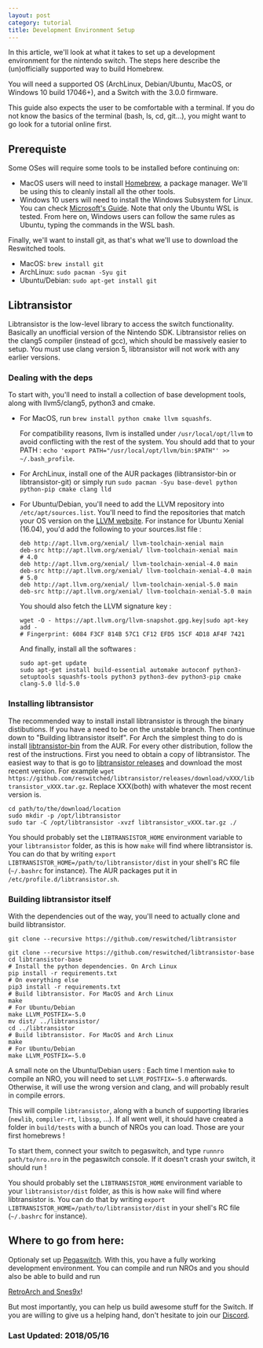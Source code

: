 ```yaml
---
layout: post
category: tutorial
title: Development Environment Setup
---
```


In this article, we'll look at what it takes to set up a development environment
for the nintendo switch. The steps here describe the (un)officially supported
way to build Homebrew.

You will need a supported OS (ArchLinux, Debian/Ubuntu, MacOS, or Windows 10
build 17046+), and a Switch with the 3.0.0 firmware.

This guide also expects the user to be comfortable with a terminal. If you do
not know the basics of the terminal (bash, ls, cd, git...), you might want to go
look for a tutorial online first.

## Prerequiste

Some OSes will require some tools to be installed before continuing on:

- MacOS users will need to install [Homebrew](https://brew.sh/), a package
  manager. We'll be using this to cleanly install all the other tools.
- Windows 10 users will need to install the Windows Subsystem for Linux. You can
  check [Microsoft's Guide](https://docs.microsoft.com/en-us/windows/wsl/install-win10).
  Note that only the Ubuntu WSL is tested. From here on, Windows users can
  follow the same rules as Ubuntu, typing the commands in the WSL bash.

Finally, we'll want to install git, as that's what we'll use to download the
Reswitched tools.

- MacOS: `brew install git`
- ArchLinux: `sudo pacman -Syu git`
- Ubuntu/Debian: `sudo apt-get install git`


## Libtransistor

Libtransistor is the low-level library to access the switch functionality.
Basically an unofficial version of the Nintendo SDK. Libtransistor relies on
the clang5 compiler (instead of gcc), which should be massively easier to setup.
You must use clang version 5, libtransistor will not work with any earlier versions.

### Dealing with the deps

To start with, you'll need to install a collection of base development tools,
along with llvm5/clang5, python3 and cmake.

- For MacOS, run `brew install python cmake llvm squashfs`.

  For compatibility reasons, llvm is installed under `/usr/local/opt/llvm` to
  avoid conflicting with the rest of the system. You should add that to your PATH :
  `echo 'export PATH="/usr/local/opt/llvm/bin:$PATH"' >> ~/.bash_profile`.

- For ArchLinux, install one of the AUR packages (libtransistor-bin or libtransistor-git) or  simply run `sudo pacman -Syu base-devel python python-pip cmake clang lld`

- For Ubuntu/Debian, you'll need to add the LLVM repository into
  `/etc/apt/sources.list`. You'll need to find the repositories that match your
  OS version on the [LLVM website](https://apt.llvm.org/). For instance for
  Ubuntu Xenial (16.04), you'd add the following to your sources.list file :

  ```
  deb http://apt.llvm.org/xenial/ llvm-toolchain-xenial main
  deb-src http://apt.llvm.org/xenial/ llvm-toolchain-xenial main
  # 4.0
  deb http://apt.llvm.org/xenial/ llvm-toolchain-xenial-4.0 main
  deb-src http://apt.llvm.org/xenial/ llvm-toolchain-xenial-4.0 main
  # 5.0
  deb http://apt.llvm.org/xenial/ llvm-toolchain-xenial-5.0 main
  deb-src http://apt.llvm.org/xenial/ llvm-toolchain-xenial-5.0 main
  ```

  You should also fetch the LLVM signature key :

  ```
  wget -O - https://apt.llvm.org/llvm-snapshot.gpg.key|sudo apt-key add -
  # Fingerprint: 6084 F3CF 814B 57C1 CF12 EFD5 15CF 4D18 AF4F 7421
  ```

  And finally, install all the softwares :

  ```
  sudo apt-get update
  sudo apt-get install build-essential automake autoconf python3-setuptools squashfs-tools python3 python3-dev python3-pip cmake clang-5.0 lld-5.0
  ```

### Installing libtransistor

The recommended way to install install libtransistor is through the  binary distibutions. If you have a need to be on the unstable branch. Then continue down to "Building libtransistor itself".
For Arch the simplest thing to do is install [libtransistor-bin](https://AUR.archlinux.org/packages/libtransistor-bin/) from the AUR.
For every other distribution, follow the rest of the instructions.
First you need to obtain a copy of libtransistor. The easiest way to that is go to [libtransistor releases](https://github.com/reswitched/libtransistor/releases) and download the most recent version. For example
```wget https://github.com/reswitched/libtransistor/releases/download/vXXX/libtransistor_vXXX.tar.gz```. Replace XXX(both) with whatever the most recent version is.
```
cd path/to/the/download/location
sudo mkdir -p /opt/libtransistor
sudo tar -C /opt/libtransistor -xvzf libtransistor_vXXX.tar.gz ./
```
You should probably set the `LIBTRANSISTOR_HOME` environment variable to your
`libtransistor` folder, as this is how `make` will find where libtransistor is.
You can do that by writing `export LIBTRANSISTOR_HOME=/path/to/libtransistor/dist` in
your shell's RC file (`~/.bashrc` for instance). The AUR packages put it in `/etc/profile.d/libtransistor.sh`.

### Building libtransistor itself

With the dependencies out of the way, you'll need to actually clone and build
libtransistor.

```
git clone --recursive https://github.com/reswitched/libtransistor

git clone --recursive https://github.com/reswitched/libtransistor-base
cd libtransistor-base
# Install the python dependencies. On Arch Linux
pip install -r requirements.txt
# On everything else
pip3 install -r requirements.txt
# Build libtransistor. For MacOS and Arch Linux
make
# For Ubuntu/Debian
make LLVM_POSTFIX=-5.0
mv dist/ ../libtransistor/
cd ../libtransistor
# Build libtransistor. For MacOS and Arch Linux
make
# For Ubuntu/Debian
make LLVM_POSTFIX=-5.0
```

A small note on the Ubuntu/Debian users : Each time I mention `make` to compile
an NRO, you will need to set `LLVM_POSTFIX=-5.0` afterwards. Otherwise, it will
use the wrong version and clang, and will probably result in compile errors.

This will compile `libtransistor`, along with a bunch of supporting libraries
(`newlib`, `compiler-rt`, `libssp`, ...). If all went well, it should have
created a folder in `build/tests` with a bunch of NROs you can load. Those are
your first homebrews !

To start them, connect your switch to pegaswitch, and type
`runnro path/to/nro.nro` in the pegaswitch console. If it doesn't crash your
switch, it should run !

You should probably set the `LIBTRANSISTOR_HOME` environment variable to your
`libtransistor/dist` folder, as this is how `make` will find where libtransistor is.
You can do that by writing `export LIBTRANSISTOR_HOME=/path/to/libtransistor/dist` in
your shell's RC file (`~/.bashrc` for instance).


## Where to go from here:
Optionaly set  up [Pegaswitch](https://reswitchedweekly.github.io/Pegaswitch/).
With this, you have a fully working development environment. You can compile and
run NROs and you should also be able to build and run

[RetroArch and Snes9x](https://reswitchedweekly.github.io/Building-RetroArch/)!

But most importantly, you can help us build awesome stuff for the Switch. If you
are willing to give us a helping hand, don't hesitate to join our
[Discord](https://discordapp.com/invite/DThbZ7z).

### Last Updated: 2018/05/16
